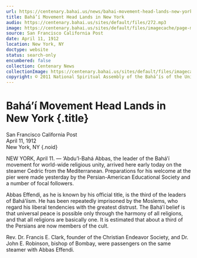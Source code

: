 ```yaml
---
url: https://centenary.bahai.us/news/bahai-movement-head-lands-new-york
title: Bahá’í Movement Head Lands in New York
audio: https://centenary.bahai.us/sites/default/files/272.mp3
image: https://centenary.bahai.us/sites/default/files/imagecache/page-main-image/images/press_clippings/04-11-1912%20SFO%20Post%20Bahai%20Movement%20Head%20Lands%20in%20New%20York.png
source: San Francisco California Post
date: April 11, 1912
location: New York, NY
doctype: website
status: search-only
encumbered: false
collection: Centenary News
collectionImage: https://centenary.bahai.us/sites/default/files/imagecache/theme-image/main_image/abdulbaha-overview-small_0.jpg
copyright: © 2011 National Spiritual Assembly of the Bahá’ís of the United States
---
```



# Bahá’í Movement Head Lands in New York {.title}

San Francisco California Post  
April 11, 1912  
New York, NY
{.noid}  



NEW YORK, April 11. — ‘Abdu’l-Bahá Abbas, the leader of the Bahá’í movement for world-wide religious unity, arrived here early today on the steamer Cedric from the Mediterranean. Preparations for his welcome at the pier were made yesterday by the Persian-American Educational Society and a number of focal followers.

Abbas Effendi, as he is known by his official title, is the third of the leaders of Bahá’íism. He has been repeatedly imprisoned by the Moslems, who regard his liberal tendencies with the greatest distrust. The Bahá’í belief is that universal peace is possible only through the harmony of all religions, and that all religions are basically one. It is estimated that about a third of the Persians are now members of the cult.

Rev. Dr. Francis E. Clark, founder of the Christian Endeavor Society, and Dr. John E. Robinson, bishop of Bombay, were passengers on the same steamer with Abbas Effendi.